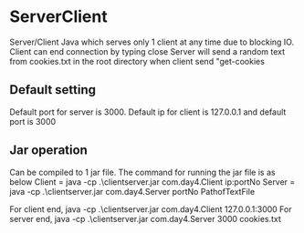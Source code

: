 # ServerClient
Server/Client Java which serves only 1 client at any time due to blocking IO. Client can end connection by typing close
Server will send a random text from cookies.txt in the root directory when client send "get-cookies

## Default setting
Default port for server is 3000.
Default ip for client is 127.0.0.1 and default port is 3000

## Jar operation
Can be compiled to 1 jar file. The command for running the jar file is as below
Client = java -cp .\clientserver.jar com.day4.Client ip:portNo
Server = java -cp .\clientserver.jar com.day4.Server portNo PathofTextFile

For client end, java -cp .\clientserver.jar com.day4.Client 127.0.0.1:3000
For server end, java -cp .\clientserver.jar com.day4.Server 3000 cookies.txt
